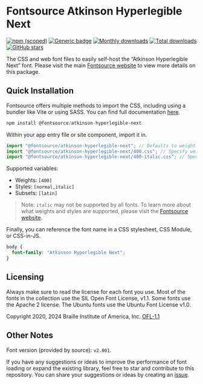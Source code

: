 # Fontsource Atkinson Hyperlegible Next

[![npm (scoped)](https://img.shields.io/npm/v/@fontsource/atkinson-hyperlegible-next?color=brightgreen)](https://www.npmjs.com/package/@fontsource/atkinson-hyperlegible-next) [![Generic badge](https://img.shields.io/badge/fontsource-passing-brightgreen)](https://github.com/fontsource/fontsource) [![Monthly downloads](https://badgen.net/npm/dm/@fontsource/atkinson-hyperlegible-next)](https://github.com/fontsource/fontsource) [![Total downloads](https://badgen.net/npm/dt/@fontsource/atkinson-hyperlegible-next)](https://github.com/fontsource/fontsource) [![GitHub stars](https://img.shields.io/github/stars/fontsource/fontsource.svg?style=social&label=Star)](https://github.com/fontsource/fontsource/stargazers)

The CSS and web font files to easily self-host the “Atkinson Hyperlegible Next” font. Please visit the main [Fontsource website](https://fontsource.org/fonts/atkinson-hyperlegible-next) to view more details on this package.

## Quick Installation

Fontsource offers multiple methods to import the CSS, including using a bundler like Vite or using SASS. You can find full documentation [here](https://fontsource.org/docs/getting-started/introduction).

```javascript
npm install @fontsource/atkinson-hyperlegible-next
```

Within your app entry file or site component, import it in.

```javascript
import "@fontsource/atkinson-hyperlegible-next"; // Defaults to weight 400
import "@fontsource/atkinson-hyperlegible-next/400.css"; // Specify weight
import "@fontsource/atkinson-hyperlegible-next/400-italic.css"; // Specify weight and style
```

Supported variables:
- Weights: `[400]`
- Styles: `[normal,italic]`
- Subsets: `[latin]`

> Note: `italic` may not be supported by all fonts. To learn more about what weights and styles are supported, please visit the [Fontsource website](https://fontsource.org/fonts/atkinson-hyperlegible-next).

Finally, you can reference the font name in a CSS stylesheet, CSS Module, or CSS-in-JS.

```css
body {
  font-family: "Atkinson Hyperlegible Next";
}
```

## Licensing
Always make sure to read the license for each font you use. Most of the fonts in the collection use the SIL Open Font License, v1.1. Some fonts use the Apache 2 license. The Ubuntu fonts use the Ubuntu Font License v1.0.

Copyright 2020, 2024 Braille Institute of America, Inc.
[OFL-1.1](https://openfontlicense.org/)

## Other Notes
Font version (provided by source): `v2.001`.

If you have any suggestions or ideas to improve the performance of font loading or expand the existing library, feel free to star and contribute to this repository. You can share your suggestions or ideas by creating an [issue](https://github.com/fontsource/fontsource/issues).